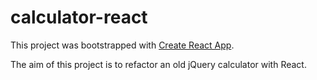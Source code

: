 # calculator-react

This project was bootstrapped with [Create React App](https://github.com/facebook/create-react-app).

The aim of this project is to refactor an old jQuery calculator with React.
